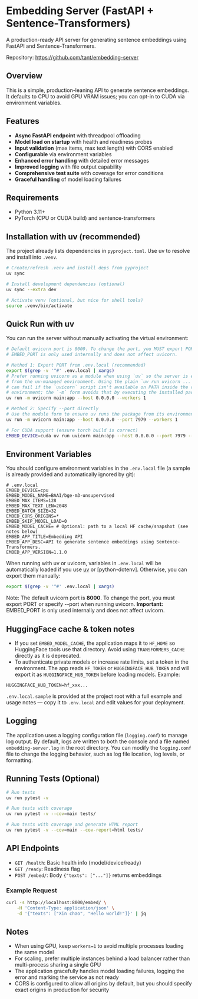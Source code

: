 # Embedding Server (FastAPI + Sentence-Transformers)

A production-ready API server for generating sentence embeddings using FastAPI and Sentence-Transformers.

Repository: https://github.com/tant/embedding-server

## Overview

This is a simple, production-leaning API to generate sentence embeddings. It defaults to CPU to avoid GPU VRAM issues; you can opt-in to CUDA via environment variables.

## Features

- **Async FastAPI endpoint** with threadpool offloading
- **Model load on startup** with health and readiness probes
- **Input validation** (max items, max text length) with CORS enabled
- **Configurable** via environment variables
- **Enhanced error handling** with detailed error messages
- **Improved logging** with file output capability
- **Comprehensive test suite** with coverage for error conditions
- **Graceful handling** of model loading failures

## Requirements

- Python 3.11+
- PyTorch (CPU or CUDA build) and sentence-transformers

## Installation with uv (recommended)

The project already lists dependencies in `pyproject.toml`. Use uv to resolve and install into `.venv`.

```bash
# Create/refresh .venv and install deps from pyproject
uv sync

# Install development dependencies (optional)
uv sync --extra dev

# Activate venv (optional, but nice for shell tools)
source .venv/bin/activate
```

## Quick Run with uv

You can run the server without manually activating the virtual environment:

```bash
# Default uvicorn port is 8000. To change the port, you MUST export PORT or specify --port when running uvicorn.
# EMBED_PORT is only used internally and does not affect uvicorn.

# Method 1: Export PORT from .env.local (recommended)
export $(grep -v '^#' .env.local | xargs)
# Prefer running uvicorn as a module when using `uv` so the server is executed
# from the uv-managed environment. Using the plain `uv run uvicorn ...` form
# can fail if the `uvicorn` script isn't available on PATH inside the run
# environment; the `-m` form avoids that by executing the installed package.
uv run -m uvicorn main:app --host 0.0.0.0 --workers 1

# Method 2: Specify --port directly
# Use the module form to ensure uv runs the package from its environment:
uv run -m uvicorn main:app --host 0.0.0.0 --port 7979 --workers 1

# For CUDA support (ensure torch build is correct)
EMBED_DEVICE=cuda uv run uvicorn main:app --host 0.0.0.0 --port 7979 --workers 1
```

## Environment Variables

You should configure environment variables in the `.env.local` file (a sample is already provided and automatically ignored by git):

```env
# .env.local
EMBED_DEVICE=cpu
EMBED_MODEL_NAME=BAAI/bge-m3-unsupervised
EMBED_MAX_ITEMS=128
EMBED_MAX_TEXT_LEN=2048
EMBED_BATCH_SIZE=32
EMBED_CORS_ORIGINS=*
EMBED_SKIP_MODEL_LOAD=0
EMBED_MODEL_CACHE= # Optional: path to a local HF cache/snapshot (see notes below)
EMBED_APP_TITLE=Embedding API
EMBED_APP_DESC=API to generate sentence embeddings using Sentence-Transformers.
EMBED_APP_VERSION=1.1.0
```

When running with uv or uvicorn, variables in `.env.local` will be automatically loaded if you use [uv](https://github.com/astral-sh/uv) or [python-dotenv]. Otherwise, you can export them manually:

```bash
export $(grep -v '^#' .env.local | xargs)
```

Note: The default uvicorn port is **8000**. To change the port, you must export PORT or specify --port when running uvicorn. 
**Important:** EMBED_PORT is only used internally and does not affect uvicorn.

HuggingFace cache & token notes
--------------------------------
- If you set `EMBED_MODEL_CACHE`, the application maps it to `HF_HOME` so HuggingFace tools use that directory. Avoid using `TRANSFORMERS_CACHE` directly as it is deprecated.
- To authenticate private models or increase rate limits, set a token in the environment. The app reads `HF_TOKEN` or `HUGGINGFACE_HUB_TOKEN` and will export it as `HUGGINGFACE_HUB_TOKEN` before loading models. Example:

```env
HUGGINGFACE_HUB_TOKEN=hf_xxx...
```

`.env.local.sample` is provided at the project root with a full example and usage notes — copy it to `.env.local` and edit values for your deployment.

## Logging

The application uses a logging configuration file (`logging.conf`) to manage log output. By default, logs are written to both the console and a file named `embedding-server.log` in the root directory. You can modify the `logging.conf` file to change the logging behavior, such as log file location, log levels, or formatting.

## Running Tests (Optional)

```bash
# Run tests
uv run pytest -v

# Run tests with coverage
uv run pytest -v --cov=main tests/

# Run tests with coverage and generate HTML report
uv run pytest -v --cov=main --cov-report=html tests/
```

## API Endpoints

- `GET /health`: Basic health info (model/device/ready)
- `GET /ready`: Readiness flag
- `POST /embed/`: Body `{"texts": ["..."]}` returns embeddings

### Example Request

```bash
curl -s http://localhost:8000/embed/ \
    -H 'Content-Type: application/json' \
    -d '{"texts": ["Xin chao", "Hello world!"]}' | jq
```

## Notes

- When using GPU, keep `workers=1` to avoid multiple processes loading the same model
- For scaling, prefer multiple instances behind a load balancer rather than multi-process sharing a single GPU
- The application gracefully handles model loading failures, logging the error and marking the service as not ready
- CORS is configured to allow all origins by default, but you should specify exact origins in production for security